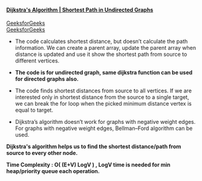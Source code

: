 #### [Dijkstra's Algorithm | Shortest Path in Undirected Graphs](https://www.youtube.com/watch?v=jbhuqIASjoM&list=PLgUwDviBIf0rGEWe64KWas0Nryn7SCRWw&index=18)   
[GeeksforGeeks](https://www.geeksforgeeks.org/dijkstras-shortest-path-algorithm-greedy-algo-7/)   
[GeeksforGeeks](https://www.geeksforgeeks.org/dijkstras-algorithm-for-adjacency-list-representation-greedy-algo-8/)   

* The code calculates shortest distance, but doesn’t calculate the path information. We can create a parent array, update the parent array when distance is updated and use it show the shortest path from source to different vertices.    

* **The code is for undirected graph, same dijkstra function can be used for directed graphs also.**     
 
* The code finds shortest distances from source to all vertices. If we are interested only in shortest distance from the source to a single target, we can break the for loop when the picked minimum distance vertex is equal to target.    

* Dijkstra’s algorithm doesn’t work for graphs with negative weight edges. For graphs with negative weight edges, Bellman–Ford algorithm can be used.       

**Dijkstra's algorithm helps us to find the shortest distance/path from source to every other node.**   

**Time Complexity : O( (E+V) LogV ) , LogV time is needed for min heap/priority queue each operation.**   
